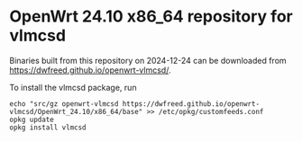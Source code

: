 OpenWrt 24.10 x86_64 repository for vlmcsd
========

Binaries built from this repository on 2024-12-24 can be downloaded from <https://dwfreed.github.io/openwrt-vlmcsd/>.

To install the vlmcsd package, run

```
echo "src/gz openwrt-vlmcsd https://dwfreed.github.io/openwrt-vlmcsd/OpenWrt_24.10/x86_64/base" >> /etc/opkg/customfeeds.conf
opkg update
opkg install vlmcsd
```
